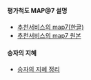 #### 평가척도 MAP@7 설명
* <a href="https://blog.naver.com/9164819"> 추천서비스의 map7(한글)</a>
* <a href="http://sdsawtelle.github.io/blog/output/mean-average-precision-MAP-for-recommender-systems.html"> 추천서비스의 map7 원본 </a>

#### 승자의 지혜 
* <a href="https://github.com/zzsza/Kaggle_Santander-Product-Recommendation"> 승자의 지혜 정리</a>
